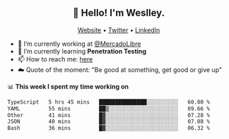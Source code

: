 <h2 align="center">👋 Hello! I'm Weslley.</h2>
<p align="center">
  <a href="http://weslleyneri.com.br">Website</a> •
  <a href="https://twitter.com/Weslley_Neri">Twitter</a> •
  <a href="https://www.linkedin.com/in/weslley-neri-3658908b">LinkedIn</a>
</p>


- 🔭 I’m currently working at [@MercadoLibre](https://github.com/mercadolibre)
- 🌱 I’m currently learning **Penetration Testing**
- 📫 How to reach me: [here](mailto:weslley39@gmail.com)
- ☁️ Quote of the moment: "Be good at something, get good or give up"

📊 **This week I spent my time working on**
<!--START_SECTION:waka-->

```txt
TypeScript   5 hrs 45 mins   ███████████████░░░░░░░░░░   60.00 %
YAML         55 mins         ██▒░░░░░░░░░░░░░░░░░░░░░░   09.66 %
Other        41 mins         █▓░░░░░░░░░░░░░░░░░░░░░░░   07.28 %
JSON         40 mins         █▓░░░░░░░░░░░░░░░░░░░░░░░   07.08 %
Bash         36 mins         █▓░░░░░░░░░░░░░░░░░░░░░░░   06.32 %
```

<!--END_SECTION:waka-->

<!-- Inspired by https://github.com/gruselhaus/gruselhaus -->